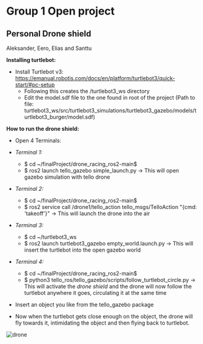 # Group 1 Open project
## Personal Drone shield

Aleksander, Eero, Elias and Santtu

**Installing turtlebot:**

- Install Turtlebot v3: https://emanual.robotis.com/docs/en/platform/turtlebot3/quick-start/#pc-setup
    - Following this creates the /turtlebot3_ws directory
    - Edit the model.sdf file to the one found in root of the project (Path to file: turtlebot3_ws/src/turtlebot3_simulations/turtlebot3_gazebo/models/turtlebot3_burger/model.sdf)

**How to run the drone shield:**

- Open 4 Terminals:
- *Terminal 1:*
    - $ cd ~/finalProject/drone_racing_ros2-main$
    - $ ros2 launch tello_gazebo simple_launch.py -> This will open gazebo simulation with tello drone

 - *Terminal 2:*
    - $ cd ~/finalProject/drone_racing_ros2-main$
    - $ ros2 service call /drone1/tello_action tello_msgs/TelloAction "{cmd: 'takeoff'}" -> This will launch the drone into the air

 - *Terminal 3:*
    - $ cd ~/turtlebot3_ws
    - $ ros2 launch turtlebot3_gazebo empty_world.launch.py -> This will insert the turtlebot into the open gazebo world

 - *Terminal 4:*
    - $ cd ~/finalProject/drone_racing_ros2-main$
    - $ python3 tello_ros/tello_gazebo/scripts/follow_turtlebot_circle.py -> This will activate the *drone shield* and the drone will now follow the turtlebot anywhere it goes, circulating it at the same time


- Insert an object you like from the tello_gazebo package
- Now when the turtlebot gets close enough on the object, the drone will fly towards it, intimidating the object and then flying back to turtlebot.

![drone](https://github.com/ejkuus/open-project-group-1/blob/main/IMG_0620.gif)
